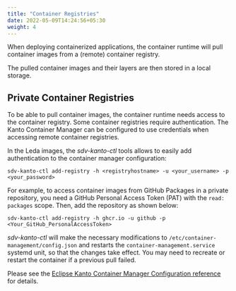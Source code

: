 ```yaml
---
title: "Container Registries"
date: 2022-05-09T14:24:56+05:30
weight: 4
---
```


When deploying containerized applications, the container runtime will pull container images from a (remote) container registry.

The pulled container images and their layers are then stored in a local storage.

## Private Container Registries

To be able to pull container images, the container runtime needs access to the container registry.
Some container registries require authentication.
The Kanto Container Manager can be configured to use credentials when accessing remote container registries.

In the Leda images, the *sdv-kanto-ctl* tools allows to easily add authentication to the container manager configuration:

```shell
sdv-kanto-ctl add-registry -h <registryhostname> -u <your_username> -p <your_password>
```

For example, to access container images from GitHub Packages in a private repository, you need a GitHub Personal Access Token (PAT) with the `read: packages` scope.
Then, add the repository as shown below:

```shell
sdv-kanto-ctl add-registry -h ghcr.io -u github -p <Your_GitHub_PersonalAccessToken>
```

*sdv-kanto-ctl*  will make the necessary modifications to `/etc/container-management/config.json` and restarts the `container-management.service` systemd unit,
so that the changes take effect. You may need to recreate or restart the container if a previous pull failed.

Please see the [Eclipse Kanto Container Manager Configuration reference](https://eclipse.dev/kanto/docs/references/containers/container-manager-config/)
for details.
